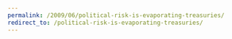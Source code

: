 ```yaml
---
permalink: /2009/06/political-risk-is-evaporating-treasuries/
redirect_to: /political-risk-is-evaporating-treasuries/
---
```

